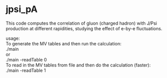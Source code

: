 # jpsi_pA
This code computes the correlation of gluon (charged hadron) with J/Psi production at different rapidities, studying the effect of e-by-e fluctuations.

usage:<br>
To generate the MV tables and then run the calculation:<br>
./main <br>
or<br>
./main -readTable 0<br>
To read in the MV tables from file and then do the calculation (faster):<br>
./main -readTable 1<br>
